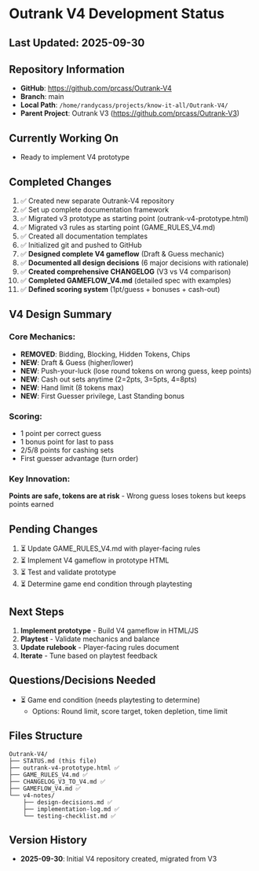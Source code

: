 # Outrank V4 Development Status

## Last Updated: 2025-09-30

## Repository Information
- **GitHub**: https://github.com/prcass/Outrank-V4
- **Branch**: main
- **Local Path**: `/home/randycass/projects/know-it-all/Outrank-V4/`
- **Parent Project**: Outrank V3 (https://github.com/prcass/Outrank-V3)

## Currently Working On
- Ready to implement V4 prototype

## Completed Changes
1. ✅ Created new separate Outrank-V4 repository
2. ✅ Set up complete documentation framework
3. ✅ Migrated v3 prototype as starting point (outrank-v4-prototype.html)
4. ✅ Migrated v3 rules as starting point (GAME_RULES_V4.md)
5. ✅ Created all documentation templates
6. ✅ Initialized git and pushed to GitHub
7. ✅ **Designed complete V4 gameflow** (Draft & Guess mechanic)
8. ✅ **Documented all design decisions** (6 major decisions with rationale)
9. ✅ **Created comprehensive CHANGELOG** (V3 vs V4 comparison)
10. ✅ **Completed GAMEFLOW_V4.md** (detailed spec with examples)
11. ✅ **Defined scoring system** (1pt/guess + bonuses + cash-out)

## V4 Design Summary

### Core Mechanics:
- **REMOVED**: Bidding, Blocking, Hidden Tokens, Chips
- **NEW**: Draft & Guess (higher/lower)
- **NEW**: Push-your-luck (lose round tokens on wrong guess, keep points)
- **NEW**: Cash out sets anytime (2=2pts, 3=5pts, 4=8pts)
- **NEW**: Hand limit (8 tokens max)
- **NEW**: First Guesser privilege, Last Standing bonus

### Scoring:
- 1 point per correct guess
- 1 bonus point for last to pass
- 2/5/8 points for cashing sets
- First guesser advantage (turn order)

### Key Innovation:
**Points are safe, tokens are at risk** - Wrong guess loses tokens but keeps points earned

## Pending Changes
1. ⏳ Update GAME_RULES_V4.md with player-facing rules
2. ⏳ Implement V4 gameflow in prototype HTML
3. ⏳ Test and validate prototype
4. ⏳ Determine game end condition through playtesting

## Next Steps
1. **Implement prototype** - Build V4 gameflow in HTML/JS
2. **Playtest** - Validate mechanics and balance
3. **Update rulebook** - Player-facing rules document
4. **Iterate** - Tune based on playtest feedback

## Questions/Decisions Needed
- ⏳ Game end condition (needs playtesting to determine)
  - Options: Round limit, score target, token depletion, time limit

## Files Structure
```
Outrank-V4/
├── STATUS.md (this file)
├── outrank-v4-prototype.html ✅
├── GAME_RULES_V4.md ✅
├── CHANGELOG_V3_TO_V4.md ✅
├── GAMEFLOW_V4.md ✅
└── v4-notes/
    ├── design-decisions.md ✅
    ├── implementation-log.md ✅
    └── testing-checklist.md ✅
```

## Version History
- **2025-09-30**: Initial V4 repository created, migrated from V3
